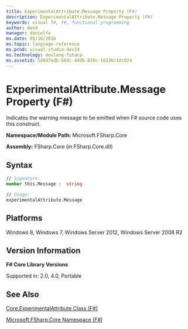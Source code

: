 ```yaml
---
title: ExperimentalAttribute.Message Property (F#)
description: ExperimentalAttribute.Message Property (F#)
keywords: visual f#, f#, functional programming
author: dend
manager: danielfe
ms.date: 05/16/2016
ms.topic: language-reference
ms.prod: visual-studio-dev14
ms.technology: devlang-fsharp
ms.assetid: 5d0d7edb-b6dc-4ddb-830c-16136c1dc024 
---
```


# ExperimentalAttribute.Message Property (F#)

Indicates the warning message to be emitted when F# source code uses this construct.

**Namespace/Module Path:** Microsoft.FSharp.Core

**Assembly:** FSharp.Core (in FSharp.Core.dll)


## Syntax

```fsharp
// Signature:
member this.Message :  string

// Usage:
experimentalAttribute.Message
```

## Platforms
Windows 8, Windows 7, Windows Server 2012, Windows Server 2008 R2


## Version Information
**F# Core Library Versions**

Supported in: 2.0, 4.0, Portable

## See Also
[Core.ExperimentalAttribute Class &#40;F&#35;&#41;](Core.ExperimentalAttribute-Class-%5BFSharp%5D.md)

[Microsoft.FSharp.Core Namespace &#40;F&#35;&#41;](Microsoft.FSharp.Core-Namespace-%5BFSharp%5D.md)

